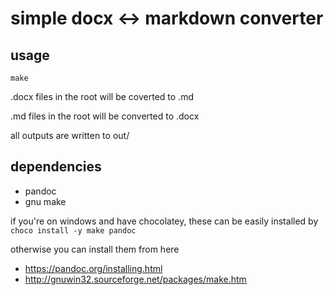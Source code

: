 # simple docx <-> markdown converter

## usage
`make`

.docx files in the root will be coverted to .md

.md files in the root will be converted to .docx

all outputs are written to out/

## dependencies
* pandoc
* gnu make

if you're on windows and have chocolatey, these can be easily installed by `choco install -y make pandoc`

otherwise you can install them from here
* https://pandoc.org/installing.html
* http://gnuwin32.sourceforge.net/packages/make.htm

